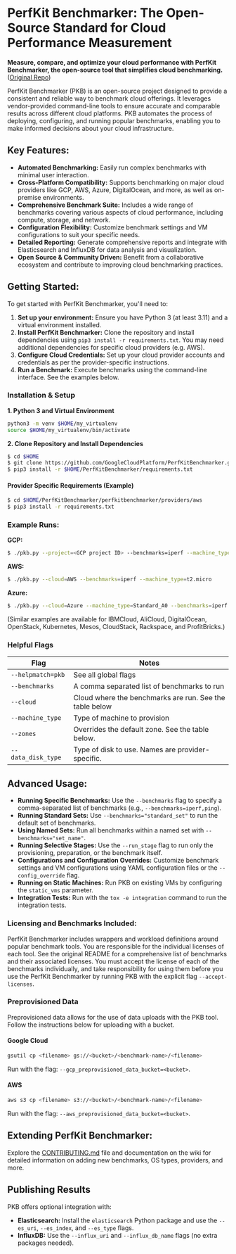 # PerfKit Benchmarker: The Open-Source Standard for Cloud Performance Measurement

**Measure, compare, and optimize your cloud performance with PerfKit Benchmarker, the open-source tool that simplifies cloud benchmarking.** ([Original Repo](https://github.com/GoogleCloudPlatform/PerfKitBenchmarker))

PerfKit Benchmarker (PKB) is an open-source project designed to provide a consistent and reliable way to benchmark cloud offerings. It leverages vendor-provided command-line tools to ensure accurate and comparable results across different cloud platforms.  PKB automates the process of deploying, configuring, and running popular benchmarks, enabling you to make informed decisions about your cloud infrastructure.

## Key Features:

*   **Automated Benchmarking:**  Easily run complex benchmarks with minimal user interaction.
*   **Cross-Platform Compatibility:** Supports benchmarking on major cloud providers like GCP, AWS, Azure, DigitalOcean, and more, as well as on-premise environments.
*   **Comprehensive Benchmark Suite:** Includes a wide range of benchmarks covering various aspects of cloud performance, including compute, storage, and network.
*   **Configuration Flexibility:**  Customize benchmark settings and VM configurations to suit your specific needs.
*   **Detailed Reporting:**  Generate comprehensive reports and integrate with Elasticsearch and InfluxDB for data analysis and visualization.
*   **Open Source & Community Driven:** Benefit from a collaborative ecosystem and contribute to improving cloud benchmarking practices.

## Getting Started:

To get started with PerfKit Benchmarker, you'll need to:

1.  **Set up your environment:** Ensure you have Python 3 (at least 3.11) and a virtual environment installed.
2.  **Install PerfKit Benchmarker:** Clone the repository and install dependencies using `pip3 install -r requirements.txt`.  You may need additional dependencies for specific cloud providers (e.g. AWS).
3.  **Configure Cloud Credentials:** Set up your cloud provider accounts and credentials as per the provider-specific instructions.
4.  **Run a Benchmark:** Execute benchmarks using the command-line interface.  See the examples below.

### Installation & Setup

**1. Python 3 and Virtual Environment**
```bash
python3 -m venv $HOME/my_virtualenv
source $HOME/my_virtualenv/bin/activate
```

**2. Clone Repository and Install Dependencies**
```bash
$ cd $HOME
$ git clone https://github.com/GoogleCloudPlatform/PerfKitBenchmarker.git
$ pip3 install -r $HOME/PerfKitBenchmarker/requirements.txt
```

#### Provider Specific Requirements (Example)

```bash
$ cd $HOME/PerfKitBenchmarker/perfkitbenchmarker/providers/aws
$ pip3 install -r requirements.txt
```

### Example Runs:

**GCP:**
```bash
$ ./pkb.py --project=<GCP project ID> --benchmarks=iperf --machine_type=f1-micro
```

**AWS:**
```bash
$ ./pkb.py --cloud=AWS --benchmarks=iperf --machine_type=t2.micro
```

**Azure:**
```bash
$ ./pkb.py --cloud=Azure --machine_type=Standard_A0 --benchmarks=iperf
```
(Similar examples are available for IBMCloud, AliCloud, DigitalOcean, OpenStack, Kubernetes, Mesos, CloudStack, Rackspace, and ProfitBricks.)

### Helpful Flags

| Flag               | Notes                                                 |
| ------------------ | ----------------------------------------------------- |
| `--helpmatch=pkb`  | See all global flags                                  |
| `--benchmarks`     | A comma separated list of benchmarks to run          |
| `--cloud`          | Cloud where the benchmarks are run. See the table below  |
| `--machine_type`   | Type of machine to provision                        |
| `--zones`          | Overrides the default zone. See the table below.  |
| `--data_disk_type` | Type of disk to use. Names are provider-specific. |

## Advanced Usage:

*   **Running Specific Benchmarks:**  Use the `--benchmarks` flag to specify a comma-separated list of benchmarks (e.g., `--benchmarks=iperf,ping`).
*   **Running Standard Sets:**  Use `--benchmarks="standard_set"` to run the default set of benchmarks.
*   **Using Named Sets:** Run all benchmarks within a named set with `--benchmarks="set_name"`.
*   **Running Selective Stages:** Use the `--run_stage` flag to run only the provisioning, preparation, or the benchmark itself.
*   **Configurations and Configuration Overrides:**  Customize benchmark settings and VM configurations using YAML configuration files or the `--config_override` flag.
*   **Running on Static Machines:** Run PKB on existing VMs by configuring the `static_vms` parameter.
*   **Integration Tests:** Run with the `tox -e integration` command to run the integration tests.

### Licensing and Benchmarks Included:
PerfKit Benchmarker includes wrappers and workload definitions around popular benchmark tools.  You are responsible for the individual licenses of each tool.  See the original README for a comprehensive list of benchmarks and their associated licenses.  You must accept the license of each of the benchmarks individually, and take responsibility for using them before you use the PerfKit Benchmarker by running PKB with the explicit flag `--accept-licenses`.

### Preprovisioned Data
Preprovisioned data allows for the use of data uploads with the PKB tool. Follow the instructions below for uploading with a bucket.

#### Google Cloud
```bash
gsutil cp <filename> gs://<bucket>/<benchmark-name>/<filename>
```
Run with the flag: `--gcp_preprovisioned_data_bucket=<bucket>`.

#### AWS
```bash
aws s3 cp <filename> s3://<bucket>/<benchmark-name>/<filename>
```
Run with the flag: `--aws_preprovisioned_data_bucket=<bucket>`.

## Extending PerfKit Benchmarker:

Explore the [CONTRIBUTING.md](https://github.com/GoogleCloudPlatform/PerfKitBenchmarker/blob/master/CONTRIBUTING.md) file and documentation on the wiki for detailed information on adding new benchmarks, OS types, providers, and more.

## Publishing Results

PKB offers optional integration with:

*   **Elasticsearch:** Install the `elasticsearch` Python package and use the `--es_uri`, `--es_index`, and `--es_type` flags.
*   **InfluxDB:** Use the `--influx_uri` and `--influx_db_name` flags (no extra packages needed).
```
